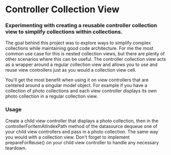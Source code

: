 # Controller Collection View
### Experimenting with creating a reusable controller collection view to simplify collections within collections.  

The goal behind this project was to explore ways to simplify complex collections while maintaining good code architecture.  For me the most common use case for this is nested collection views, but there are plenty of other scenarios where this can be useful.  The controller collection view acts as a wrapper around a regular collection view and allows you to use and reuse view controllers just as you would a collection view cell.  

You'll get the most benefit when using it on view controllers that are centered around a singular model object.  For example if you have a collection of photo collections and each view controller displays its own photo collection in a regular collection view.  

### Usage
Create a child view controller that displays a photo collection, then in the controllerForItemAtIndexPath method of the datasource dequeue one of your child view controllers and pass in a photo collection.  The same way you would with a collection view.    Don't forget to implement prepareForReuse() on your child view controller to handle any necessary teardown.  
